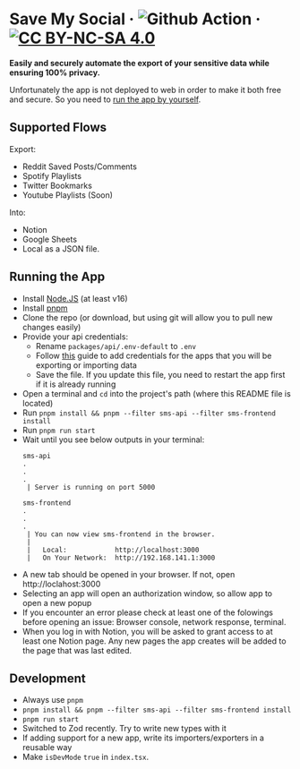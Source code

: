 # Save My Social &middot; ![Github Action](https://github.com/AlkTheOrg/save-my-social/actions/workflows/node.js.yml/badge.svg) &middot; [![CC BY-NC-SA 4.0][cc-by-nc-sa-shield]][cc-by-nc-sa]

**Easily and securely automate the export of your sensitive data while ensuring 100% privacy.**

Unfortunately the app is not deployed to web in order to make it both free and secure. So you need to [run the app by yourself](#running-the-app).

## Supported Flows
Export:
- Reddit Saved Posts/Comments
- Spotify Playlists
- Twitter Bookmarks
- Youtube Playlists (Soon)

Into:
- Notion
- Google Sheets
- Local as a JSON file.

## Running the App
- Install [Node.JS](https://nodejs.org/en/download/) (at least v16)
- Install [pnpm](https://pnpm.io/installation)
- Clone the repo (or download, but using git will allow you to pull new changes easily)
- Provide your api credentials:
    - Rename `packages/api/.env-default` to `.env`
    - Follow [this](RETRIEVING_CREDS.md) guide to add credentials for the apps that you will be exporting or importing data
    - Save the file. If you update this file, you need to restart the app first if it is already running
- Open a terminal and `cd` into the project's path (where this README file is located)
- Run `pnpm install && pnpm --filter sms-api --filter sms-frontend install`
- Run `pnpm run start`
- Wait until you see below outputs in your terminal:
    ```
    sms-api
    .
    .
    .
     | Server is running on port 5000

    sms-frontend
    .
    .
    .
     | You can now view sms-frontend in the browser.
     |
     |   Local:            http://localhost:3000
     |   On Your Network:  http://192.168.141.1:3000
    ```
- A new tab should be opened in your browser. If not, open http://loclahost:3000
- Selecting an app will open an authorization window, so allow app to open a new popup
- If you encounter an error please check at least one of the folowings before opening an issue: Browser console, network response, terminal.
- When you log in with Notion, you will be asked to grant access to at least one Notion page. Any new pages the app creates will be added to the page that was last edited.

## Development
- Always use `pnpm`
- `pnpm install && pnpm --filter sms-api --filter sms-frontend install`
- `pnpm run start`
- Switched to Zod recently. Try to write new types with it
- If adding support for a new app, write its importers/exporters in a reusable way
- Make `isDevMode` `true` in `index.tsx`.

[cc-by-nc-sa]: http://creativecommons.org/licenses/by-nc-sa/4.0/
[cc-by-nc-sa-shield]: https://img.shields.io/badge/License-CC%20BY--NC--SA%204.0-lightgrey.svg